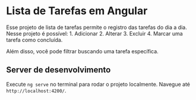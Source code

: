 # Lista de Tarefas em Angular

Esse projeto de lista de tarefas permite o registro das tarefas do dia a dia. Nesse projeto é possível:
    1. Adicionar 
    2. Alterar 
    3. Excluir
    4. Marcar uma tarefa como concluída.

Além disso, você pode filtrar buscando uma tarefa específica.

## Server de desenvolvimento

Execute `ng serve` no terminal para rodar o projeto localmente. Navegue até `http://localhost:4200/`.
